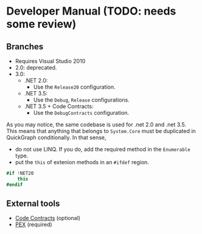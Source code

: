 # Developer Manual (TODO: needs some review)

## Branches

* Requires Visual Studio 2010
* 2.0: deprecated.
* 3.0:
  * .NET 2.0:
    * Use the ```Release20``` configuration.
  * .NET 3.5:
    * Use the ```Debug```, ```Release``` configurations.
  * .NET 3.5 + Code Contracts:
    * Use the ```DebugContracts``` configuration.

As you may notice, the same codebase is used for .net 2.0 and .net 3.5. This means that anything that belongs to ```System.Core``` must be duplicated in QuickGraph conditionally. In that sense,

* do not use LINQ. If you do, add the required method in the ```Enumerable``` type.
* put the ```this``` of extenion methods in an ```#ifdef``` region.

```csharp
#if !NET20
    this
#endif
```

## External tools

* [Code Contracts](https://github.com/Microsoft/CodeContracts) (optional)
* [PEX](http://research.microsoft.com/Pex/downloads.aspx) (required)